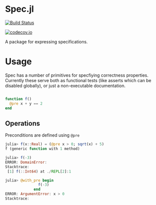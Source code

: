 # Spec.jl

[![Build Status](https://travis-ci.org/zenna/Spec.jl.svg?branch=master)](https://travis-ci.org/zenna/Spec.jl)

[![codecov.io](http://codecov.io/github/zenna/Spec.jl/coverage.svg?branch=master)](http://codecov.io/github/zenna/Spec.jl?branch=master)

A package for expressing specifications.

# Usage

Spec has a number of primitives for specfiying correctness properties.
Currently these serve both as functional tests (like asserts which can be disabled globally), or just a non-executable documentation.

```julia

function f()
  @pre x + y == 2
end
```

## Operations

Preconditions are defined using `@pre`



```julia
julia> f(x::Real) = (@pre x > 0; sqrt(x) + 5)
f (generic function with 1 method)

julia> f(-3)
ERROR: DomainError:
Stacktrace:
 [1] f(::Int64) at ./REPL[2]:1

julia> @with_pre begin
               f(-3)
             end
ERROR: ArgumentError: x > 0
Stacktrace:
```